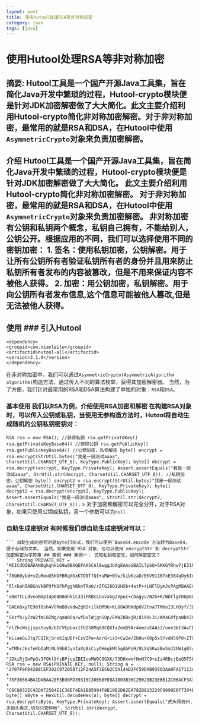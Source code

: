 ```yaml
---
layout: post
title: 使用Hutool处理RSA等非对称加密
category: java
tags: [java]
---
```

# 使用Hutool处理RSA等非对称加密
## 摘要: Hutool工具是一个国产开源Java工具集，旨在简化Java开发中繁琐的过程，Hutool-crypto模块便是针对JDK加密解密做了大大简化。此文主要介绍利用Hutool-crypto简化非对称加密解密。对于非对称加密，最常用的就是RSA和DSA，在Hutool中使用`AsymmetricCrypto`对象来负责加密解密。
## 介绍 Hutool工具是一个国产开源Java工具集，旨在简化Java开发中繁琐的过程，Hutool-crypto模块便是针对JDK加密解密做了大大简化。 此文主要介绍利用Hutool-crypto简化非对称加密解密。 对于非对称加密，最常用的就是RSA和DSA，在Hutool中使用`AsymmetricCrypto`对象来负责加密解密。 非对称加密有公钥和私钥两个概念，私钥自己拥有，不能给别人，公钥公开。根据应用的不同，我们可以选择使用不同的密钥加密： 1\. 签名：使用私钥加密，公钥解密。用于让所有公钥所有者验证私钥所有者的身份并且用来防止私钥所有者发布的内容被篡改，但是不用来保证内容不被他人获得。 2\. 加密：用公钥加密，私钥解密。用于向公钥所有者发布信息,这个信息可能被他人篡改,但是无法被他人获得。 
## 使用 ### 引入Hutool 
``` 
<dependency>
<groupid>com.xiaoleilu</groupid>
<artifactid>hutool-all</artifactid> 
<version>3.1.0</version>
</dependency>
```
在非对称加密中，我们可以通过`AsymmetricCrypto(AsymmetricAlgorithm algorithm)`构造方法，通过传入不同的算法枚举，获得其加密解密器。 当然，为了方便，我们针对最常用的RSA和DSA算法构建了单独的对象：`RSA`和`DSA`。
### 基本使用 我们以RSA为例，介绍使用RSA加密和解密 在构建RSA对象时，可以传入公钥或私钥，当使用无参构造方法时，Hutool将自动生成随机的公钥私钥密钥对： 
``` RSA rsa = new RSA(); //获得私钥 rsa.getPrivateKey() rsa.getPrivateKeyBase64() //获得公钥 rsa.getPublicKey() rsa.getPublicKeyBase64() //公钥加密，私钥解密 byte[] encrypt = rsa.encrypt(StrUtil.bytes("我是一段测试aaaa", CharsetUtil.CHARSET_UTF_8), KeyType.PublicKey); byte[] decrypt = rsa.decrypt(encrypt, KeyType.PrivateKey); Assert.assertEquals("我是一段测试aaaa", StrUtil.str(decrypt, CharsetUtil.CHARSET_UTF_8)); //私钥加密，公钥解密 byte[] encrypt2 = rsa.encrypt(StrUtil.bytes("我是一段测试aaaa", CharsetUtil.CHARSET_UTF_8), KeyType.PrivateKey); byte[] decrypt2 = rsa.decrypt(encrypt2, KeyType.PublicKey); Assert.assertEquals("我是一段测试aaaa", StrUtil.str(decrypt2, CharsetUtil.CHARSET_UTF_8)); ``` > 对于加密和解密可以完全分开，对于RSA对象，如果只使用公钥或私钥，另一个参数可以为`null` 
### 自助生成密钥对 有时候我们想自助生成密钥对可以：
 ``` KeyPair pair = SecureUtil.generateKeyPair("RSA"); pair.getPrivate(); pair.getPublic(); 
``` 自助生成的密钥对是byte[]形式，我们可以使用`Base64.encode`方法转为Base64，便于存储为文本。 当然，如果使用`RSA`对象，也可以使用`encryptStr`和`decryptStr`加密解密为字符串 ## 案例 ### 案例一： 已知私钥和密文，如何解密密文？
 ``` String PRIVATE_KEY = "MIICdQIBADANBgkqhkiG9w0BAQEFAASCAl8wggJbAgEAAoGBAIL7pbQ+5KKGYRhw7jE31hmA" + "f8Q60ybd+xZuRmuO5kOFBRqXGxKTQ9TfQI+aMW+0lw/kibKzaD/EKV91107xE384qOy6IcuBfaR5lv39OcoqNZ" + "5l+Dah5ABGnVkBP9fKOFhPgghBknTRo0/rZFGI6Q1UHXb+4atP++LNFlDymJcPAgMBAAECgYBammGb1alndta" + "xBmTtLLdveoBmp14p04D8mhkiC33iFKBcLUvvxGg2Vpuc+cbagyu/NZG+R/WDrlgEDUp6861M5BeFN0L9O4hz" + "GAEn8xyTE96f8sh4VlRmBOvVdwZqRO+ilkOM96+KL88A9RKdp8V2tna7TM6oI3LHDyf/JBoXaQJBAMcVN7fKlYP" + "Skzfh/yZzW2fmC0ZNg/qaW8Oa/wfDxlWjgnS0p/EKWZ8BxjR/d199L3i/KMaGdfpaWbYZLvYENqUCQQCobjsuCW" + "nlZhcWajjzpsSuy8/bICVEpUax1fUZ58Mq69CQXfaZemD9Ar4omzuEAAs2/uee3kt3AvCBaeq05NyjAkBme8SwB0iK" + "kLcaeGuJlq7CQIkjSrobIqUEf+CzVZPe+AorG+isS+Cw2w/2bHu+G0p5xSYvdH59P0+ZT0N+f9LFAkA6v3Ae56OrI" + "wfMhrJksfeKbIaMjNLS9b8JynIaXg9iCiyOHmgkMl5gAbPoH/ULXqSKwzBw5mJ2GW1gBlyaSfV3AkA/RJC+adIjsRGg" + "JOkiRjSmPpGv3FOhl9fsBPjupZBEIuoMWOC8GXK/73DHxwmfNmN7C9+sIi4RBcjEeQ5F5FHZ"; RSA rsa = new RSA(PRIVATE_KEY, null); String a = "2707F9FD4288CEF302C972058712F24A5F3EC62C5A14AD2FC59DAB93503AA0FA17113A020EE4EA35EB53F" + "75F36564BA1DABAA20F3B90FD39315C30E68FE8A1803B36C29029B23EB612C06ACF3A34BE815074F5EB5AA3A" + "C0C8832EC42DA725B4E1C38EF4EA1B85904F8B10B2D62EA782B813229F9090E6F7394E42E6F44494BB8"; byte[] aByte = HexUtil.decodeHex(a); byte[] decrypt = rsa.decrypt(aByte, KeyType.PrivateKey); Assert.assertEquals("虎头闯杭州,多抬头看天,切勿只管种地", StrUtil.str(decrypt, CharsetUtil.CHARSET_UTF_8));
 ```
